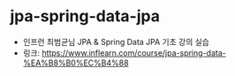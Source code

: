 # jpa-spring-data-jpa
- 인프런 최범균님 JPA & Spring Data JPA 기초 강의 실습
- 링크: https://www.inflearn.com/course/jpa-spring-data-%EA%B8%B0%EC%B4%88
